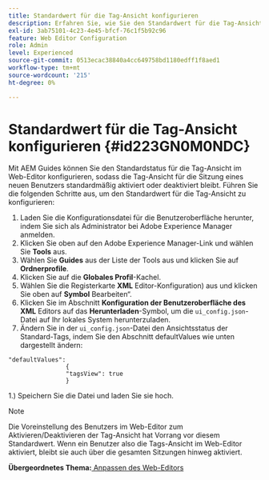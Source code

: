 ```yaml
---
title: Standardwert für die Tag-Ansicht konfigurieren
description: Erfahren Sie, wie Sie den Standardwert für die Tag-Ansicht konfigurieren
exl-id: 3ab75101-4c23-4e45-bfcf-76c1f5b92c96
feature: Web Editor Configuration
role: Admin
level: Experienced
source-git-commit: 0513ecac38840a4cc649758bd1180edff1f8aed1
workflow-type: tm+mt
source-wordcount: '215'
ht-degree: 0%

---
```


# Standardwert für die Tag-Ansicht konfigurieren {#id223GN0M0NDC}

Mit AEM Guides können Sie den Standardstatus für die Tag-Ansicht im Web-Editor konfigurieren, sodass die Tag-Ansicht für die Sitzung eines neuen Benutzers standardmäßig aktiviert oder deaktiviert bleibt. Führen Sie die folgenden Schritte aus, um den Standardwert für die Tag-Ansicht zu konfigurieren:

1. Laden Sie die Konfigurationsdatei für die Benutzeroberfläche herunter, indem Sie sich als Administrator bei Adobe Experience Manager anmelden.
1. Klicken Sie oben auf den Adobe Experience Manager-Link und wählen Sie **Tools** aus.
1. Wählen Sie **Guides** aus der Liste der Tools aus und klicken Sie auf **Ordnerprofile**.
1. Klicken Sie auf die **Globales Profil**-Kachel.
1. Wählen Sie die Registerkarte **XML** Editor-Konfiguration) aus und klicken Sie oben auf **Symbol** Bearbeiten“.
1. Klicken Sie im Abschnitt **Konfiguration der Benutzeroberfläche des XML** Editors auf das **Herunterladen**-Symbol, um die `ui_config.json`-Datei auf Ihr lokales System herunterzuladen.
1. Ändern Sie in der `ui_config.json`-Datei den Ansichtsstatus der Standard-Tags, indem Sie den Abschnitt defaultValues wie unten dargestellt ändern:

```
"defaultValues":
                {
                "tagsView": true
                }
```

1.) Speichern Sie die Datei und laden Sie sie hoch.

>[!NOTE]
>
> Die Voreinstellung des Benutzers im Web-Editor zum Aktivieren/Deaktivieren der Tag-Ansicht hat Vorrang vor diesem Standardwert. Wenn ein Benutzer also die Tags-Ansicht im Web-Editor aktiviert, bleibt sie auch über die gesamten Sitzungen hinweg aktiviert.

**Übergeordnetes Thema:**[ Anpassen des Web-Editors](conf-web-editor.md)
